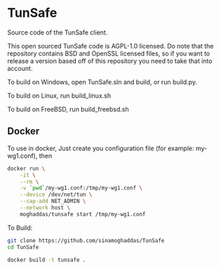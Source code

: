 # TunSafe
Source code of the TunSafe client.

This open sourced TunSafe code is AGPL-1.0 licensed. Do note that the repository contains BSD and OpenSSL licensed files, so if you want to release a version based off of this repository you need to take that into account.

To build on Windows, open TunSafe.sln and build, or run build.py.

To build on Linux, run build_linux.sh

To build on FreeBSD, run build_freebsd.sh

## Docker
To use in docker, Just create you configuration file (for example: my-wg1.conf), then
```sh
docker run \
    -it \
    --rm \
    -v `pwd`/my-wg1.conf:/tmp/my-wg1.conf \
    --device /dev/net/tun \
    --cap-add NET_ADMIN \
    --network host \
    moghaddas/tunsafe start /tmp/my-wg1.conf
```

To Build:
```sh
git clone https://github.com/sinamoghaddas/TunSafe
cd TunSafe

docker build -t tunsafe .
```
